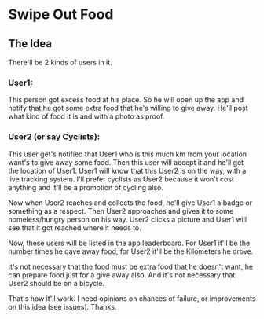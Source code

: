 # Swipe Out Food

## The Idea

There'll be 2 kinds of users in it. 

### User1:

This person got excess food at his place. So he will open up the app and notify that he got some extra food that he's willing to give away. He'll post what kind of food it is and with a photo as proof.

### User2 (or say Cyclists):

This user get's notified that User1 who is this much km from your location want's to give away some food. Then this user will accept it and he'll get the location of User1. User1 will know that this User2 is on the way, with a live tracking system. I'll prefer cyclists as User2 because it won't cost anything and it'll be a promotion of cycling also.

Now when User2 reaches and collects the food, he'll give User1 a badge or something as a respect. Then User2 approaches and gives it to some homeless/hungry person on his way. User2 clicks a picture and User1 will see that it got reached where it needs to.

Now, these users will be listed in the app leaderboard. For User1 it'll be the number times he gave away food, for User2 it'll be the Kilometers he drove.

It's not necessary that the food must be extra food that he doesn't want, he can prepare food just for a give away also. And it's not necessary that User2 should be on a bicycle.

That's how it'll work. I need opinions on chances of failure, or improvements on this idea (see issues). Thanks.
